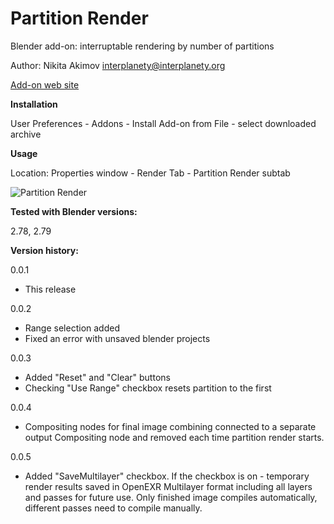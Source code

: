 # Partition Render

Blender add-on: interruptable rendering by number of partitions

Author: Nikita Akimov interplanety@interplanety.org

<a href="http://b3d.interplanety.org/add-on-partition-render/">Add-on web site</a>


**Installation**

User Preferences - Addons - Install Add-on from File - select downloaded archive

**Usage**

Location: Properties window - Render Tab - Partition Render subtab

<img src="https://b3d.interplanety.org/wp-content/upload_content/2017/12/01-400x208.jpg" title="Partition Render">

**Tested with Blender versions:**

2.78, 2.79

**Version history:**

0.0.1
- This release

0.0.2
- Range selection added
- Fixed an error with unsaved blender projects

0.0.3
- Added "Reset" and "Clear" buttons
- Checking "Use Range" checkbox resets partition to the first

0.0.4
- Compositing nodes for final image combining connected to a separate output Compositing node and removed each time partition render starts.

0.0.5
- Added "SaveMultilayer" checkbox. If the checkbox is on - temporary render results saved in OpenEXR Multilayer format including all layers and passes for future use. Only finished image compiles automatically, different passes need to compile manually.
